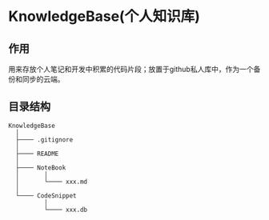 # KnowledgeBase(个人知识库)


## 作用

用来存放个人笔记和开发中积累的代码片段；放置于github私人库中，作为一个备份和同步的云端。


## 目录结构

```
KnowledgeBase
  │
  ├──── .gitignore
  │
  ├──── README
  │
  ├──── NoteBook
  │       │
  │       └──── xxx.md
  │
  └──── CodeSnippet
          │
          └──── xxx.db
```
